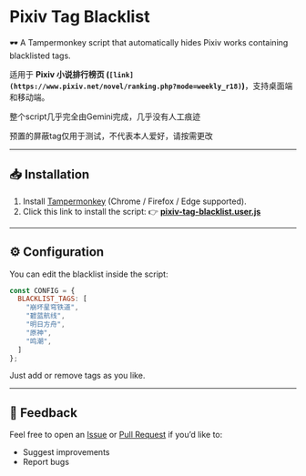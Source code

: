 # Pixiv Tag Blacklist

🕶️ A Tampermonkey script that automatically hides Pixiv works containing blacklisted tags.

适用于 **Pixiv 小说排行榜页 (`[link](https://www.pixiv.net/novel/ranking.php?mode=weekly_r18)`)**，支持桌面端和移动端。

整个script几乎完全由Gemini完成，几乎没有人工痕迹

预置的屏蔽tag仅用于测试，不代表本人爱好，请按需更改

---

## 📥 Installation

1. Install [Tampermonkey](https://www.tampermonkey.net/) (Chrome / Firefox / Edge supported).
2. Click this link to install the script:
   👉 [**pixiv-tag-blacklist.user.js**](./pixiv-tag-blacklist.user.js)

---

## ⚙️ Configuration

You can edit the blacklist inside the script:

```js
const CONFIG = {
  BLACKLIST_TAGS: [
    "崩坏星穹铁道",
    "碧蓝航线",
    "明日方舟",
    "原神",
    "鸣潮",
  ]
};
```

Just add or remove tags as you like.

---

## 💬 Feedback

Feel free to open an [Issue](../../issues) or [Pull Request](../../pulls) if you’d like to:

* Suggest improvements
* Report bugs
